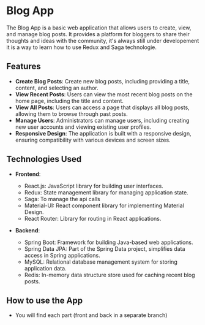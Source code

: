 



# Blog App

The Blog App is a basic web application that allows users to create, view, and manage blog posts. It provides a platform for bloggers to share their thoughts and ideas with the community, it's always still under developement it is a way to learn how to use Redux and Saga technologie.

## Features

- **Create Blog Posts**: Create new blog posts, including providing a title, content, and selecting an author.
- **View Recent Posts**: Users can view the most recent blog posts on the home page, including the title and content.
- **View All Posts**: Users can access a page that displays all blog posts, allowing them to browse through past posts.
- **Manage Users**: Administrators can manage users, including creating new user accounts and viewing existing user profiles.
- **Responsive Design**: The application is built with a responsive design, ensuring compatibility with various devices and screen sizes.

## Technologies Used

- **Frontend**:
  - React.js: JavaScript library for building user interfaces.
  - Redux: State management library for managing application state.
  - Saga: To manage the api calls
  - Material-UI: React component library for implementing Material Design.
  - React Router: Library for routing in React applications.

- **Backend**:
  - Spring Boot: Framework for building Java-based web applications.
  - Spring Data JPA: Part of the Spring Data project, simplifies data access in Spring applications.
  - MySQL: Relational database management system for storing application data.
  - Redis: In-memory data structure store used for caching recent blog posts.
    
## How to use the App
  - You will find each part (front and back in a separate branch) 

